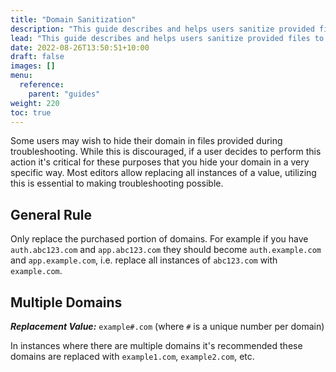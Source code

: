 ```yaml
---
title: "Domain Sanitization"
description: "This guide describes and helps users sanitize provided files to hide their domain"
lead: "This guide describes and helps users sanitize provided files to hide their domain."
date: 2022-08-26T13:50:51+10:00
draft: false
images: []
menu:
  reference:
    parent: "guides"
weight: 220
toc: true
---
```


Some users may wish to hide their domain in files provided during troubleshooting. While this is discouraged, if a user
decides to perform this action it's critical for these purposes that you hide your domain in a very specific
way. Most editors allow replacing all instances of a value, utilizing this is essential to making troubleshooting
possible.

## General Rule

Only replace the purchased portion of domains. For example if you have `auth.abc123.com` and `app.abc123.com` they
should become `auth.example.com` and `app.example.com`, i.e. replace all instances of `abc123.com` with `example.com`.

## Multiple Domains

*__Replacement Value:__* `example#.com` (where `#` is a unique number per domain)

In instances where there are multiple domains it's recommended these domains are replaced with `example1.com`,
`example2.com`, etc.
